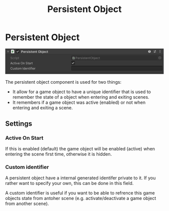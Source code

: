 ﻿---
uid: component_persistent_object
title: Persistent Object
---
# Persistent Object

![Persistent Object component](../resources/images/components/PersistentObject.png)

The persistent object component is used for two things:

* It allow for a game object to have a unique identifier that is used to remember the state of a object when entering and exiting scenes.
* It remembers if a game object was active (enabled) or not when entering and exiting a scene.

## Settings

### Active On Start

If this is enabled (default) the game object will be enabled (active) when entering the scene first time, otherwise it is hidden.

### Custom identifier

A persistent object have a internal generated identifer private to it. If you rather want to specify your own, this can be done in this field.

A custom identifier is useful if you want to  be able to refrence this game objects state from antoher scene (e.g. activate/deactivate a game object from another scene).